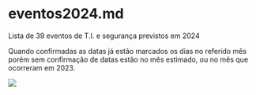 # eventos2024.md
Lista de 39 eventos de T.I. e segurança previstos em 2024

Quando confirmadas as datas já estão marcados os dias no referido mês porém sem confirmação de datas estão no mês estimado, ou no mês que ocorreram em 2023. 

[![](https://mermaid.ink/img/pako:eNqVVtFu6kYQ_ZWVX5tQ2xACqKpEDASqkCBMc9WKl4k9kG3sXbRecwNR_uVe9SFSX2__wD_WWa8NXDVtb3mwWO_MzpmZM2f94kQyRqfnaJ5iwgUuBaOf5jpB9h2LkbVcNtyi0DIzq0Vj0mDIQlznCkTxBgxT5rt-i1lH-_wJBOuxAYeMeT4D5rXYDw_qRxY-plJGUtjVz2Hfmo9wa82Z264MJ4PyUPMuBjYRGpVAXcW1XlNQdRDfoyB-0_qyvopzLiQbwM6-GfAtqozsIh5DjFkVrHZY3IWBFCu7CCDdcEG25yycHc5vU87-ZWU-CFiYpynXJa6Er4s_RETn9ZXmK07_EhYWv0s2gzyRdazKeSCjPKVqspFCjGX6DsjAgrRJ9h8OSXodAuF1vx3EHCO-QkpkNmQ1DNe6j0HFH0Hhf8Mgx9HNJJQ3_4ZyCrxG2SKQF9b2KuTmgJDIMCKyRDyLpGn6ISHXJORZ47vVCkVGpwc1PfoJpiAeoYJO6Z-ees-f7fqe6-KLIoNzNgwPDesSIVz_-5pPpqt5Rh1ReseuJS8-ZxUlaQGi9L6-I-9A7TZazmGLtKgTMDz4JVyEFblzcUwWWBVh-LyRIUbv0t40a5RIAimKLxuZ8JJdQX1cUjt1T3yC2dXcew99zUrmNevd33IT2RZNQURrc_6Q7OYSYrNXkWktD_goVKvmQvS0kB-rqlO3NLA5p0csabXJI2ruOZteV2Gb5Fm3IiHXMejTpnZMDlVPB7gy3TzsMq-eAnygWpSk69FMp1wUnxWXRmBmSmos3sz8FJ9oxbdgp5a4AqRBA4jpOcMsk8CzY5NuKPY9rul5kJWQBOOkUZ13inkrFTlrtFunA3McuuPULB6RoG8xkRsaAmZEAxWKCE_EwmiRLaRc6W8eMUvaC3YUikkYsCsFGU-O_GIBGiE0qAlyGXHKRVzistyjd1N4IpMPiE-2Cne5_opfF--UoZ_CvviTxsC3m1MQkBuS9qcHcEZ9_Ep9gt0DxaCQueKGklaIbNqnyncDmoT4g6lCuTmSe8OqyTqH4s2QdDYnqxMts6n_k6BZ0pVFKSd2MLIp3sr6_mhWnbrNk-RqV_c1hGRLtFHkctX_3wFnVG1p1GitTKPnRmSGT9JWrhq6NTWGbg3a6TRqnj1yukLrG3GA-0MlL9kRaLMTNP8md2N_HNjBoD6YoZiIlQLiqco1XX9f3Yg0AGaAq9oQNdmYhGYvab-cWhPeOXNSVCnwmC76F_Nm6ehHTHHp9OhvjCvql146S_FKppBrGe5E5PQoHp45-SYGjQR9rSB1eitIMnq7AfGrlGlthDHXUk3tt0T5SVGaOL0X59npuWfOzun5vtdwL9ptr3Xpt_1u56L9eubsy0PcRtf-2l6z67ZazfbrX_wYqoA?type=png)](https://mermaid.live/edit#pako:eNqVVtFu6kYQ_ZWVX5tQ2xACqKpEDASqkCBMc9WKl4k9kG3sXbRecwNR_uVe9SFSX2__wD_WWa8NXDVtb3mwWO_MzpmZM2f94kQyRqfnaJ5iwgUuBaOf5jpB9h2LkbVcNtyi0DIzq0Vj0mDIQlznCkTxBgxT5rt-i1lH-_wJBOuxAYeMeT4D5rXYDw_qRxY-plJGUtjVz2Hfmo9wa82Z264MJ4PyUPMuBjYRGpVAXcW1XlNQdRDfoyB-0_qyvopzLiQbwM6-GfAtqozsIh5DjFkVrHZY3IWBFCu7CCDdcEG25yycHc5vU87-ZWU-CFiYpynXJa6Er4s_RETn9ZXmK07_EhYWv0s2gzyRdazKeSCjPKVqspFCjGX6DsjAgrRJ9h8OSXodAuF1vx3EHCO-QkpkNmQ1DNe6j0HFH0Hhf8Mgx9HNJJQ3_4ZyCrxG2SKQF9b2KuTmgJDIMCKyRDyLpGn6ISHXJORZ47vVCkVGpwc1PfoJpiAeoYJO6Z-ees-f7fqe6-KLIoNzNgwPDesSIVz_-5pPpqt5Rh1ReseuJS8-ZxUlaQGi9L6-I-9A7TZazmGLtKgTMDz4JVyEFblzcUwWWBVh-LyRIUbv0t40a5RIAimKLxuZ8JJdQX1cUjt1T3yC2dXcew99zUrmNevd33IT2RZNQURrc_6Q7OYSYrNXkWktD_goVKvmQvS0kB-rqlO3NLA5p0csabXJI2ruOZteV2Gb5Fm3IiHXMejTpnZMDlVPB7gy3TzsMq-eAnygWpSk69FMp1wUnxWXRmBmSmos3sz8FJ9oxbdgp5a4AqRBA4jpOcMsk8CzY5NuKPY9rul5kJWQBOOkUZ13inkrFTlrtFunA3McuuPULB6RoG8xkRsaAmZEAxWKCE_EwmiRLaRc6W8eMUvaC3YUikkYsCsFGU-O_GIBGiE0qAlyGXHKRVzistyjd1N4IpMPiE-2Cne5_opfF--UoZ_CvviTxsC3m1MQkBuS9qcHcEZ9_Ep9gt0DxaCQueKGklaIbNqnyncDmoT4g6lCuTmSe8OqyTqH4s2QdDYnqxMts6n_k6BZ0pVFKSd2MLIp3sr6_mhWnbrNk-RqV_c1hGRLtFHkctX_3wFnVG1p1GitTKPnRmSGT9JWrhq6NTWGbg3a6TRqnj1yukLrG3GA-0MlL9kRaLMTNP8md2N_HNjBoD6YoZiIlQLiqco1XX9f3Yg0AGaAq9oQNdmYhGYvab-cWhPeOXNSVCnwmC76F_Nm6ehHTHHp9OhvjCvql146S_FKppBrGe5E5PQoHp45-SYGjQR9rSB1eitIMnq7AfGrlGlthDHXUk3tt0T5SVGaOL0X59npuWfOzun5vtdwL9ptr3Xpt_1u56L9eubsy0PcRtf-2l6z67ZazfbrX_wYqoA)

